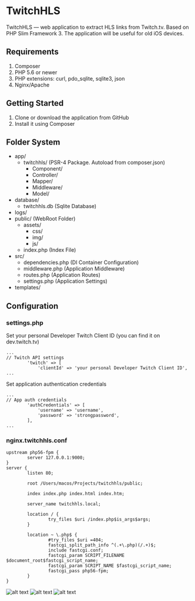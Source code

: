 TwitchHLS
=======
TwitchHLS — web application to extract HLS links from Twitch.tv. Based on PHP Slim Framework 3. The application will be useful for old iOS devices.

Requirements
---------------
1. Composer
2. PHP 5.6 or newer
3. PHP extensions: curl, pdo_sqlite, sqlite3, json
4. Nginx/Apache

Getting Started
---------------
1. Clone or download the application from GitHub
2. Install it using Composer

Folder System
---------------
* app/
    * twitchhls/ (PSR-4 Package. Autoload from composer.json)
        * Component/
        * Controller/
        * Mapper/
        * Middleware/
        * Model/
* database/
    * twitchhls.db (Sqlite Database)
* logs/
* public/ (WebRoot Folder)
    * assets/
        * css/
        * img/
        * js/
    * index.php (Index File)
* src/
    * dependencies.php (DI Container Configuration)
    * middleware.php (Application Middleware)
    * routes.php (Application Routes)
    * settings.php (Application Settings)
* templates/

Configuration
---------------
### settings.php
Set your personal Developer Twitch Client ID (you can find it on dev.twitch.tv)
```
...
// Twitch API settings
        'twitch' => [
            'clientId' => 'your personal Developer Twitch Client ID',
...
```

Set application authentication credentials
```
...
// App auth credentials
        'authCredentials' => [
            'username' => 'username',
            'password' => 'strongpassword',
        ],
...
```
### nginx.twitchhls.conf
```nginx
upstream php56-fpm {
        server 127.0.0.1:9000;
}
server {
        listen 80;

        root /Users/macos/Projects/twitchhls/public;

        index index.php index.html index.htm;

        server_name twitchhls.local;

        location / {
                try_files $uri /index.php$is_args$args;
        }

        location ~ \.php$ {
                #try_files $uri =404;
                fastcgi_split_path_info ^(.+\.php)(/.+)$;
                include fastcgi.conf;
                fastcgi_param SCRIPT_FILENAME $document_root$fastcgi_script_name;
                fastcgi_param SCRIPT_NAME $fastcgi_script_name;
                fastcgi_pass php56-fpm;
        }
}
```

![alt text](https://dl.dropboxusercontent.com/s/kbpec5te8dzi6dl/twitchhls_games.png)
![alt text](https://dl.dropboxusercontent.com/s/xv5lmreubo3prfg/twitchhls_streams.png)
![alt text](https://dl.dropboxusercontent.com/s/h00i34qv5gwjsic/twitchhls_channel.png)
